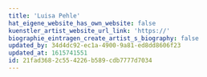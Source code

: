 ```yaml
---
title: 'Luisa Pehle'
hat_eigene_website_has_own_website: false
kuenstler_artist_website_url_link: 'https://'
biographie_eintragen_create_artist_s_biography: false
updated_by: 34d4dc92-ec1a-4900-9a81-ed8dd8606f23
updated_at: 1615741551
id: 21fad368-2c55-4226-b589-cdb7777d7034
---
```

